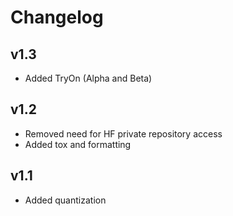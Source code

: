 # Changelog

## v1.3

- Added TryOn (Alpha and Beta)

## v1.2

- Removed need for HF private repository access
- Added tox and formatting

## v1.1

- Added quantization
